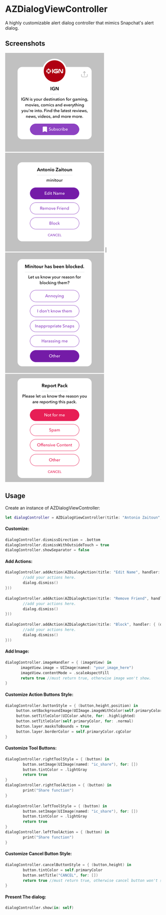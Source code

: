 # AZDialogViewController
A highly customizable alert dialog controller that mimics Snapchat's alert dialog.


## Screenshots

 <img src="Screenshots/sc_1.png" width="320" />  
 <img src="Screenshots/sc_2.png" width="320" /> |
 <img src="Screenshots/sc_3.png" width="320" /> 
 <img src="Screenshots/sc_4.png" width="320" /> 
 

## Usage

Create an instance of AZDialogViewController:
```swift
let dialogController = AZDialogViewController(title: "Antonio Zaitoun", message: "minitour")
```

#### Customize:
```swift
dialogController.dismissDirection = .bottom
dialogController.dismissWithOutsideTouch = true
dialogController.showSeparator = false
```

#### Add Actions:
```swift
dialogController.addAction(AZDialogAction(title: "Edit Name", handler: { (dialog) -> (Void) in
        //add your actions here.
        dialog.dismiss()
}))
        
dialogController.addAction(AZDialogAction(title: "Remove Friend", handler: { (dialog) -> (Void) in
        //add your actions here.
        dialog.dismiss()
}))
        
dialogController.addAction(AZDialogAction(title: "Block", handler: { (dialog) -> (Void) in
        //add your actions here.
        dialog.dismiss()
}))
```

#### Add Image:
```swift
dialogController.imageHandler = { (imageView) in
       imageView.image = UIImage(named: "your_image_here")
       imageView.contentMode = .scaleAspectFill
       return true //must return true, otherwise image won't show.
}
```

#### Customize Action Buttons Style:
```swift
dialogController.buttonStyle = { (button,height,position) in
     button.setBackgroundImage(UIImage.imageWithColor(self.primaryColorDark), for: .highlighted)
     button.setTitleColor(UIColor.white, for: .highlighted)
     button.setTitleColor(self.primaryColor, for: .normal)
     button.layer.masksToBounds = true
     button.layer.borderColor = self.primaryColor.cgColor
}
```

#### Customize Tool Buttons:
```swift
dialogController.rightToolStyle = { (button) in
        button.setImage(UIImage(named: "ic_share"), for: [])
        button.tintColor = .lightGray
        return true
}      
dialogController.rightToolAction = { (button) in
        print("Share function")
}

dialogController.leftToolStyle = { (button) in
        button.setImage(UIImage(named: "ic_share"), for: [])
        button.tintColor = .lightGray
        return true
}      
dialogController.leftToolAction = { (button) in
        print("Share function")
}

```

#### Customize Cancel Button Style:
```swift
dialogController.cancelButtonStyle = { (button,height) in
        button.tintColor = self.primaryColor
        button.setTitle("CANCEL", for: [])
        return true //must return true, otherwise cancel button won't show.
}
```

#### Present The dialog:
```swift
dialogController.show(in: self)
```
